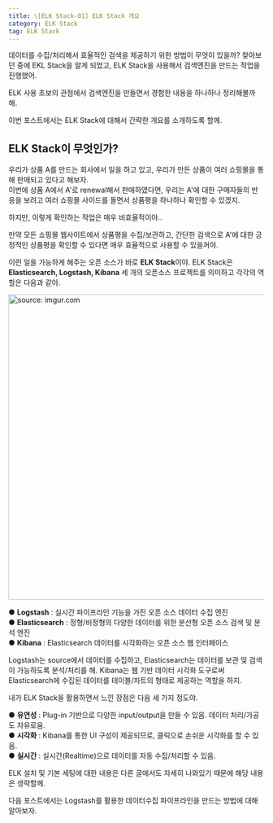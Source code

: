 ```yaml
---
title: \[ELK Stack-01] ELK Stack 개요
category: ELK Stack
tag: ELK Stack
---
```


데이터를 수집/처리해서 효율적인 검색을 제공하기 위한 방법이 무엇이 있을까? 찾아보던 중에 EKL Stack을 알게 되었고, ELK Stack을 사용해서 검색엔진을 만드는 작업을 진행했어.

ELK 사용 초보의 관점에서 검색엔진을 만들면서 경험한 내용을 하나하나 정리해볼까 해.

이번 포스트에서는 ELK Stack에 대해서 간략한 개요를 소개하도록 할께.

## ELK Stack이 무엇인가?

우리가 상품 A를 만드는 회사에서 일을 하고 있고, 우리가 만든 상품이 여러 쇼핑몰을 통해 판매되고 있다고 해보자.<br/>
이번에 상품 A에서 A'로 renewal해서 판매하였다면, 우리는 A'에 대한 구매자들의 반응을 보려고 여러 쇼핑몰 사이드를 돌면서 상품평을 하나하나 확인할 수 있겠지.

하지만, 이렇게 확인하는 작업은 매우 비효율적이야..

만약 모든 쇼핑몰 웹사이트에서 상품평을 수집/보관하고, 간단한 검색으로 A'에 대한 긍정적인 상품평을 확인할 수 있다면 매우 효율적으로 사용할 수 있을꺼야.

이런 일을 가능하게 해주는 오픈 소스가 바로 **ELK Stack**이야. ELK Stack은 **Elasticsearch, Logstash, Kibana** 세 개의 오픈소스 프로젝트를 의미하고 각각의 역할은 다음과 같아.

<a href="https://i.imgur.com/6WK6zKt"><img src="https://i.imgur.com/6WK6zKt.png" width="600px" title="source: imgur.com" /></a>

 ● **Logstash** : 실시간 파이프라인 기능을 가진 오픈 소스 데이터 수집 엔진<br/>
 ● **Elasticsearch** : 정형/비정형의 다양한 데이터를 위한 분산형 오픈 소스 검색 및 분석 엔진<br/>
 ● **Kibana** : Elasticsearch 데이터를 시각화하는 오픈 소스 웹 인터페이스
 
Logstash는 source에서 데이터를 수집하고, Elasticsearch는 데이터를 보관 및 검색이 가능하도록 분석/처리를 해. Kibana는 웹 기반 데이터 시각화 도구로써 Elasticsearch에 수집된 데이터를 테이블/차트의 형태로 제공하는 역할을 하지.

내가 ELK Stack을 활용하면서 느낀 장점은 다음 세 가지 정도야.

 ● **유연성** : Plug-in 기반으로 다양한 input/output을 만들 수 있음. 데이터 처리/가공도 자유로움.<br/>
 ● **시각화** : Kibana를 통한 UI 구성이 제공되므로, 클릭으로 손쉬운 시각화를 할 수 있음.<br/>
 ● **실시간** : 실시간(Realtime)으로 데이터를 자동 수집/처리할 수 있음.
 
 
ELK 설치 및 기본 세팅에 대한 내용은 다른 글에서도 자세히 나와있기 때문에 해당 내용은 생략할께.


다음 포스트에서는 Logstash를 활용한 데이터수집 파이프라인을 만드는 방법에 대해 알아보자.

